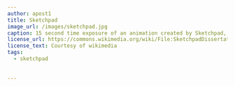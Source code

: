 ```yaml
---
author: apost1
title: Sketchpad
image_url: /images/sketchpad.jpg
caption: 15 second time exposure of an animation created by Sketchpad, showing the paths of four points that are constrained by a mechanical linkage.
license_url: https://commons.wikimedia.org/wiki/File:SketchpadDissertation-Fig9-3.tif
license_text: Courtesy of wikimedia
tags:
  - sketchpad
  
  
---
```

